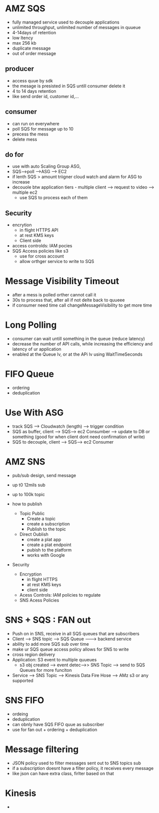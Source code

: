 # AMZ SQS
 - fully managed service used to decouple applications
 - unlimited throughput, unlimited number of messages in quueue
 - 4-14days of retention
 - low ltency
 - max 256 kb
 - duplicate message
 - out of order message
## producer
 - access quue by sdk
 - the mesage is presisted in SQS untill consumer delete it
 - 4 to 14 days retention
 - like send order id, customer id,...
## consumer
 - can run on everywhere
 - poll SQS for message up to 10
 - precess the mess
 - delete mess
## do for
 - use with auto Scaling Group ASG,
 - SQS-->poll -->ASG --> EC2
 - if lenth SQS > amount triigner cloud watch and alarm for ASG to increase
 - decouole btw application tiers
       - multiple client --> request to video --> multiple ec2
     - use SQS to process each of them
## Security
 - encrytion
   - in flight HTTPS API
   - at rest KMS keys
   - Client side
 - access controlds: IAM pocies
 - SQS Access policies like s3
   - use for cross account
   - allow orthger service to write to SQS
# Message Visibility Timeout
 - after a mess is polled orther cannot call it
 - 30s to process that, after all if not delte back to quueee
 - if consumer need time call changeMessageVisibility to get more time
# Long Polling
 - consumer can wait untill something in the queue (reduce latency)
 - decrease the number of API calls, while increasing the efficiency and latency of ur application
 - enabled at the Queue lv, or at the APi lv using WaitTimeSeconds
# FIFO Queue
 - ordering
 - deduplication

# Use With ASG
 - track SQS --> Cloudwatch (length) --> trigger condition
 - SQS as buffer, client --> SQS--> ec2 Consumber --> update to DB or something (good for when client dont need confirmation of write)
 - SQS to decouple, client --> SQS--> ec2 Consumer
# AMZ SNS
 - pub/sub design, send message 
 - up t0 12mils sub
 - up to 100k topic
 - how to publish
   - Topic Public
     - Create a topic
     - create a subscription
     - Publish to the topic
   - Direct Oublish
     - create a plat app
     - create a plat endpoint
     - pubish to the platform
     - works with Google
    
 - Security
    - Encryption
       - in flight HTTPS
       - at rest KMS keys
       - client side
    - Acess Controls: IAM policies to regulate
    - SNS Acess Policies
# SNS + SQS : FAN out
 - Push on in SNS, receive in all SQS queues that are subscribers
 - Client --> SNS topic --> SQS Queue ---> backend service
 - ability to add more SQS sub over time
 - make ur SQS queue access policy allows for SNS to write
 - cross region delivery
 - Application: S3 event to multiple quueues
    - s3 obj created --> event detec-->> SNS Topic --> send to SQS Queues for more funciton
 - Service --> SNS Topic --> Kinesis Data Fire Hose --> AMz s3 or any supported
# SNS FIFO
 - ordeing
 - deduplication
 - can obnly have SQS FIFO quue as subscriber
 - use for fan out + ordering + deduplication
# Message filtering
 - JSON policy used to filter messages sent out to SNS topics sub
 - if a subscription doesnt have a filter policy, it receives every message
 - like json can have extra class, firlter based on that
# Kinesis
 - 



   
